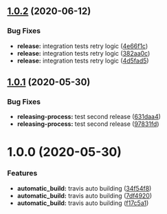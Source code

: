 ## [1.0.2](https://github.com/ibm-cloud-security/security-advisor-sdk-python/compare/v1.0.1...v1.0.2) (2020-06-12)


### Bug Fixes

* **release:** integration tests retry logic ([4e66f1c](https://github.com/ibm-cloud-security/security-advisor-sdk-python/commit/4e66f1c7cb288b70ec287735c3a2f19f7cffaf2d))
* **release:** integration tests retry logic ([382aa0c](https://github.com/ibm-cloud-security/security-advisor-sdk-python/commit/382aa0cbadfd5981d10969288e16acbde98e9410))
* **release:** integration tests retry logic ([4d5fad5](https://github.com/ibm-cloud-security/security-advisor-sdk-python/commit/4d5fad5b992adc45e49a1c00440a55c89196ebf6))

## [1.0.1](https://github.com/ibm-cloud-security/security-advisor-sdk-python/compare/v1.0.0...v1.0.1) (2020-05-30)


### Bug Fixes

* **releasing-process:** test second release ([631daa4](https://github.com/ibm-cloud-security/security-advisor-sdk-python/commit/631daa4a009d650613ff7168f68cb6bc2818c9d6))
* **releasing-process:** test second release ([97831fd](https://github.com/ibm-cloud-security/security-advisor-sdk-python/commit/97831fd20786278a412a0b212e3c50555333d201))

# 1.0.0 (2020-05-30)


### Features

* **automatic_build:** travis auto building ([34f54f8](https://github.com/ibm-cloud-security/security-advisor-sdk-python/commit/34f54f8679d1bedaafe9a03ff1177c5b7a007a5e))
* **automatic_build:** travis auto building ([7df4920](https://github.com/ibm-cloud-security/security-advisor-sdk-python/commit/7df492000b0d140d1968f43d81094608311bc186))
* **automatic_build:** travis auto building ([f17c5a1](https://github.com/ibm-cloud-security/security-advisor-sdk-python/commit/f17c5a1dbd987e9093e188465e83ae8b3da796c7))
